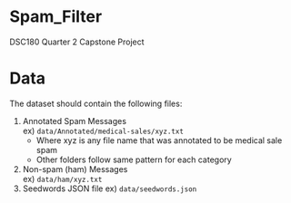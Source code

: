 # Spam_Filter
DSC180 Quarter 2 Capstone Project

# Data
The dataset should contain the following files:
1) Annotated Spam Messages \
  ex) ```data/Annotated/medical-sales/xyz.txt```
    * Where xyz is any file name that was annotated to be medical sale spam
    * Other folders follow same pattern for each category
2) Non-spam (ham) Messages \
  ex) ```data/ham/xyz.txt```
3) Seedwords JSON file
  ex) ```data/seedwords.json```

